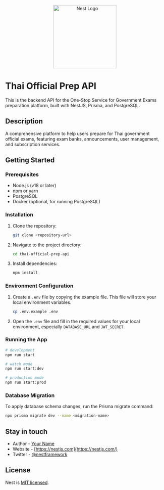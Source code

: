 <p align="center">
  <a href="http://nestjs.com/" target="blank"><img src="https://nestjs.com/img/logo-small.svg" width="200" alt="Nest Logo" /></a>
</p>

# Thai Official Prep API

This is the backend API for the One-Stop Service for Government Exams preparation platform, built with NestJS, Prisma, and PostgreSQL.

## Description

A comprehensive platform to help users prepare for Thai government official exams, featuring exam banks, announcements, user management, and subscription services.

## Getting Started

### Prerequisites

- Node.js (v18 or later)
- npm or yarn
- PostgreSQL
- Docker (optional, for running PostgreSQL)

### Installation

1.  Clone the repository:
    ```bash
    git clone <repository-url>
    ```
2.  Navigate to the project directory:
    ```bash
    cd thai-official-prep-api
    ```
3.  Install dependencies:
    ```bash
    npm install
    ```

### Environment Configuration

1.  Create a `.env` file by copying the example file. This file will store your local environment variables.
    ```bash
    cp .env.example .env
    ```
2.  Open the `.env` file and fill in the required values for your local environment, especially `DATABASE_URL` and `JWT_SECRET`.

### Running the App

```bash
# development
npm run start

# watch mode
npm run start:dev

# production mode
npm run start:prod
```

### Database Migration

To apply database schema changes, run the Prisma migrate command:
```bash
npx prisma migrate dev --name <migration-name>
```

## Stay in touch

- Author - [Your Name](https://your-website.com)
- Website - [https://nestjs.com](https://nestjs.com/)
- Twitter - [@nestframework](https://twitter.com/nestframework)

## License

Nest is [MIT licensed](LICENSE).
